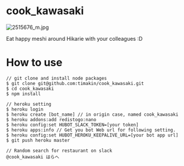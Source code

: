 cook_kawasaki
==============
![2515676_m.jpg](https://qiita-image-store.s3.amazonaws.com/0/16301/f440c84f-2709-0a49-2395-c09bd6c6aced.jpeg "2515676_m.jpg")

Eat happy meshi around Hikarie with your colleagues :D

# How to use

```
// git clone and install node packages
$ git clone git@github.com:timakin/cook_kawasaki.git
$ cd cook_kawasaki
$ npm install

// heroku setting
$ heroku login
$ heroku create [bot_name] // in origin case, named cook_kawasaki
$ heroku addons:add redistogo:nano
$ heroku config:set HUBOT_SLACK_TOKEN=[your token]
$ heroku apps:info // Get you bot Web url for following setting.
$ heroku config:set HUBOT_HEROKU_KEEPALIVE_URL=[your bot app url]
$ git push heroku master

// Random search for restaurant on slack
@cook_kawasaki はらへ
```

